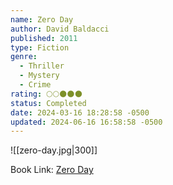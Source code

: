 ```yaml
---
name: Zero Day
author: David Baldacci
published: 2011
type: Fiction
genre:
  - Thriller
  - Mystery
  - Crime
rating: 🌕🌕🌑🌑🌑
status: Completed
date: 2024-03-16 18:28:58 -0500
updated: 2024-06-16 16:58:58 -0500
---
```


![[zero-day.jpg|300]]

Book Link: [Zero Day](https://www.goodreads.com/en/book/show/11007587)
